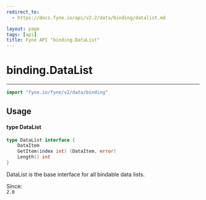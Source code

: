 ```yaml
---
redirect_to:
  - https://docs.fyne.io/api/v2.2/data/binding/datalist.md

layout: page
tags: [api]
title: Fyne API "binding.DataList"
---
```



# binding.DataList
---
```go
import "fyne.io/fyne/v2/data/binding"
```

## Usage

#### type DataList

```go
type DataList interface {
	DataItem
	GetItem(index int) (DataItem, error)
	Length() int
}
```

DataList is the base interface for all bindable data lists.


<div class="since">Since: <code>
2.0</code></div>
